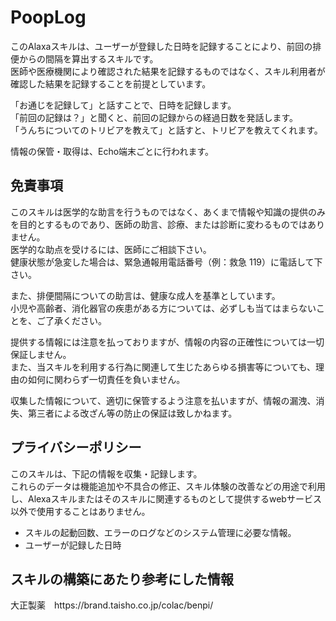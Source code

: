# PoopLog
<p>このAlaxaスキルは、ユーザーが登録した日時を記録することにより、前回の排便からの間隔を算出するスキルです。<br>
医師や医療機関により確認された結果を記録するものではなく、スキル利用者が確認した結果を記録することを前提としています。
</p>

<p>「お通じを記録して」と話すことで、日時を記録します。<br>
「前回の記録は？」と聞くと、前回の記録からの経過日数を発話します。<br>
「うんちについてのトリビアを教えて」と話すと、トリビアを教えてくれます。<br>
</p>
<p>情報の保管・取得は、Echo端末ごとに行われます。</p>

## 免責事項
<p>このスキルは医学的な助言を行うものではなく、あくまで情報や知識の提供のみを目的とするものであり、医師の助言、診療、または診断に変わるものではありません。<br>
医学的な助点を受けるには、医師にご相談下さい。<br>
健康状態が急変した場合は、緊急通報用電話番号（例：救急 119）に電話して下さい。</p>

<p>
また、排便間隔についての助言は、健康な成人を基準としています。<br>
小児や高齢者、消化器官の疾患がある方については、必ずしも当てはまらないことを、ご了承ください。</p>

<p>提供する情報には注意を払っておりますが、情報の内容の正確性については一切保証しません。<br>
また、当スキルを利用する行為に関連して生じたあらゆる損害等についても、理由の如何に関わらず一切責任を負いません。</p>

<p>収集した情報について、適切に保管するよう注意を払いますが、情報の漏洩、消失、第三者による改ざん等の防止の保証は致しかねます。</p>

## プライバシーポリシー
<p>このスキルは、下記の情報を収集・記録します。<br>
これらのデータは機能追加や不具合の修正、スキル体験の改善などの用途で利用し、Alexaスキルまたはそのスキルに関連するものとして提供するwebサービス以外で使用することはありません。</p>

<ul>
<li>スキルの起動回数、エラーのログなどのシステム管理に必要な情報。</li>
<li>ユーザーが記録した日時</li>
</ul>

## スキルの構築にあたり参考にした情報
<p>大正製薬　https://brand.taisho.co.jp/colac/benpi/</p>
